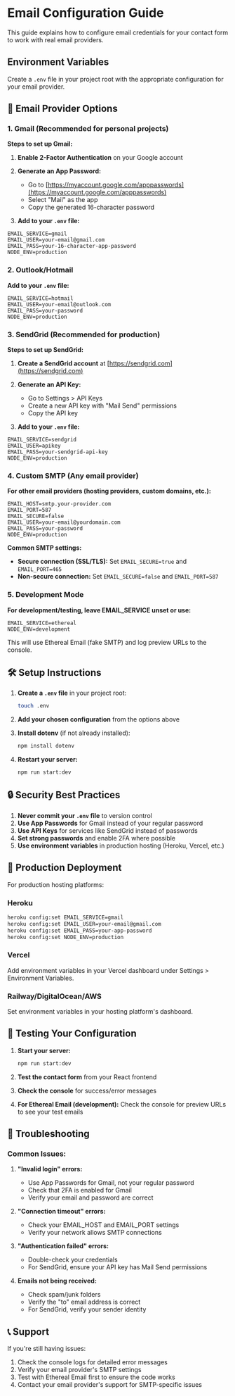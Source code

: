 # Email Configuration Guide

This guide explains how to configure email credentials for your contact form to work with real email providers.

## Environment Variables

Create a `.env` file in your project root with the appropriate configuration for your email provider.

## 📧 Email Provider Options

### 1. Gmail (Recommended for personal projects)

**Steps to set up Gmail:**

1. **Enable 2-Factor Authentication** on your Google account
2. **Generate an App Password:**
   - Go to [https://myaccount.google.com/apppasswords](https://myaccount.google.com/apppasswords)
   - Select "Mail" as the app
   - Copy the generated 16-character password

3. **Add to your `.env` file:**
```env
EMAIL_SERVICE=gmail
EMAIL_USER=your-email@gmail.com
EMAIL_PASS=your-16-character-app-password
NODE_ENV=production
```

### 2. Outlook/Hotmail

**Add to your `.env` file:**
```env
EMAIL_SERVICE=hotmail
EMAIL_USER=your-email@outlook.com
EMAIL_PASS=your-password
NODE_ENV=production
```

### 3. SendGrid (Recommended for production)

**Steps to set up SendGrid:**

1. **Create a SendGrid account** at [https://sendgrid.com](https://sendgrid.com)
2. **Generate an API Key:**
   - Go to Settings > API Keys
   - Create a new API key with "Mail Send" permissions
   - Copy the API key

3. **Add to your `.env` file:**
```env
EMAIL_SERVICE=sendgrid
EMAIL_USER=apikey
EMAIL_PASS=your-sendgrid-api-key
NODE_ENV=production
```

### 4. Custom SMTP (Any email provider)

**For other email providers (hosting providers, custom domains, etc.):**

```env
EMAIL_HOST=smtp.your-provider.com
EMAIL_PORT=587
EMAIL_SECURE=false
EMAIL_USER=your-email@yourdomain.com
EMAIL_PASS=your-password
NODE_ENV=production
```

**Common SMTP settings:**
- **Secure connection (SSL/TLS):** Set `EMAIL_SECURE=true` and `EMAIL_PORT=465`
- **Non-secure connection:** Set `EMAIL_SECURE=false` and `EMAIL_PORT=587`

### 5. Development Mode

**For development/testing, leave EMAIL_SERVICE unset or use:**
```env
EMAIL_SERVICE=ethereal
NODE_ENV=development
```

This will use Ethereal Email (fake SMTP) and log preview URLs to the console.

## 🛠️ Setup Instructions

1. **Create a `.env` file** in your project root:
   ```bash
   touch .env
   ```

2. **Add your chosen configuration** from the options above

3. **Install dotenv** (if not already installed):
   ```bash
   npm install dotenv
   ```

4. **Restart your server:**
   ```bash
   npm run start:dev
   ```

## 🔒 Security Best Practices

1. **Never commit your `.env` file** to version control
2. **Use App Passwords** for Gmail instead of your regular password
3. **Use API Keys** for services like SendGrid instead of passwords
4. **Set strong passwords** and enable 2FA where possible
5. **Use environment variables** in production hosting (Heroku, Vercel, etc.)

## 🚀 Production Deployment

For production hosting platforms:

### Heroku
```bash
heroku config:set EMAIL_SERVICE=gmail
heroku config:set EMAIL_USER=your-email@gmail.com
heroku config:set EMAIL_PASS=your-app-password
heroku config:set NODE_ENV=production
```

### Vercel
Add environment variables in your Vercel dashboard under Settings > Environment Variables.

### Railway/DigitalOcean/AWS
Set environment variables in your hosting platform's dashboard.

## 🧪 Testing Your Configuration

1. **Start your server:**
   ```bash
   npm run start:dev
   ```

2. **Test the contact form** from your React frontend

3. **Check the console** for success/error messages

4. **For Ethereal Email (development):** Check the console for preview URLs to see your test emails

## 📝 Troubleshooting

### Common Issues:

1. **"Invalid login" errors:**
   - Use App Passwords for Gmail, not your regular password
   - Check that 2FA is enabled for Gmail
   - Verify your email and password are correct

2. **"Connection timeout" errors:**
   - Check your EMAIL_HOST and EMAIL_PORT settings
   - Verify your network allows SMTP connections

3. **"Authentication failed" errors:**
   - Double-check your credentials
   - For SendGrid, ensure your API key has Mail Send permissions

4. **Emails not being received:**
   - Check spam/junk folders
   - Verify the "to" email address is correct
   - For SendGrid, verify your sender identity

## 📞 Support

If you're still having issues:
1. Check the console logs for detailed error messages
2. Verify your email provider's SMTP settings
3. Test with Ethereal Email first to ensure the code works
4. Contact your email provider's support for SMTP-specific issues











